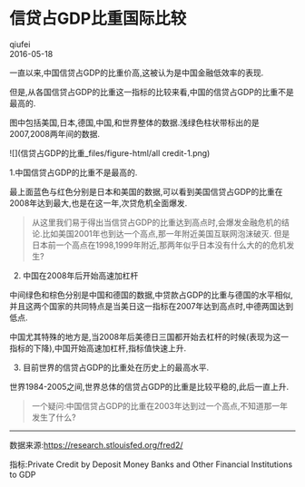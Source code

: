 # 信贷占GDP比重国际比较
qiufei  
2016-05-18  



一直以来,中国信贷占GDP的比重价高,这被认为是中国金融低效率的表现.

但是,从各国信贷占GDP的比重这一指标的比较来看,中国的信贷占GDP的比重不是最高的.

图中包括美国,日本,德国,中国,和世界整体的数据.浅绿色柱状带标出的是2007,2008两年间的数据.


![](信贷占GDP的比重_files/figure-html/all credit-1.png)



1.中国信贷占GDP的比重不是最高的.

最上面蓝色与红色分别是日本和美国的数据,可以看到美国信贷占GDP的比重在2008年达到最大,也是在这一年,次贷危机全面爆发.

>从这里我们易于得出当信贷占GDP的比重达到高点时,会爆发金融危机的结论.比如美国2001年也到达一个高点,那一年附近美国互联网泡沫破灭.
>但是日本前一个高点在1998,1999年附近,那两年似乎日本没有什么大的的危机发生?

2. 中国在2008年后开始高速加杠杆

中间绿色和棕色分别是中国和德国的数据,中贷款占GDP的比重与德国的水平相似,并且这两个国家的共同特点是当美日这一指标在2007年达到高点时,中德两国达到低点.

中国尤其特殊的地方是,当2008年后美德日三国都开始去杠杆的时候(表现为这一指标的下降),中国开始高速加杠杆,指标值快速上升.

3. 目前世界的信贷占GDP的比重处在历史上的最高水平.

世界1984-2005之间,世界总体的信贷占GDP的比重是比较平稳的,此后一直上升.

> 一个疑问:中国信贷占GDP的比重在2003年达到过一个高点,不知道那一年发生了什么?


---

数据来源:https://research.stlouisfed.org/fred2/

指标:Private Credit by Deposit Money Banks and Other Financial Institutions to GDP



